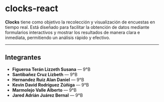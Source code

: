 # clocks-react

**Clocks** tiene como objetivo la recolección y visualización de encuestas en tiempo real. Está diseñado para facilitar la obtención de datos mediante formularios interactivos y mostrar los resultados de manera clara e inmediata, permitiendo un análisis rápido y efectivo.

---

## Integrantes

- **Figueroa Terán Lizzeth Susana** — 9°B  
- **Santibañez Cruz Lizbeth** — 9°B  
- **Hernandez Ruiz Alan Daniel** — 9°B  
- **Kevin David Rodríguez Zúñiga** — 9°B
- **Marmolejo Valle Alberto** — 9°B
- **Jared Adrián Juárez Bernal** — 9°B